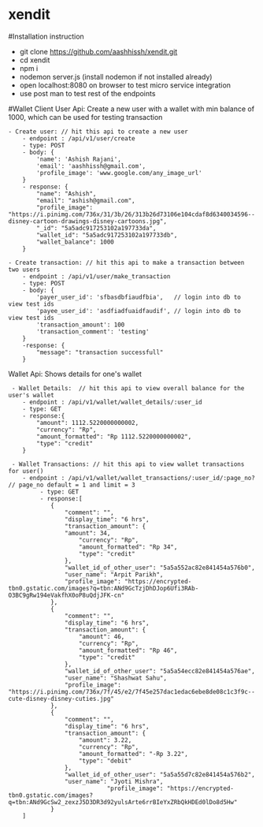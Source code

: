 # xendit

#Installation instruction
- git clone https://github.com/aashhissh/xendit.git
- cd xendit
- npm i
- nodemon server.js (install nodemon if not installed already)
- open localhost:8080 on browser to test micro service integration
- use post man to test rest of the endpoints

#Wallet Client
User Api:
    Create a new user with a wallet with min balance of 1000, which can be used for testing transaction

    - Create user: // hit this api to create a new user
        - endpoint : /api/v1/user/create
        - type: POST
        - body: {
            'name': 'Ashish Rajani',
            'email': 'aashhissh@gmail.com',
            'profile_image': 'www.google.com/any_image_url'
        }
        - response: {
            "name": "Ashish",
            "email": "ashish@gmail.com",
            "profile_image": "https://i.pinimg.com/736x/31/3b/26/313b26d73106e104cdaf8d6340034596--disney-cartoon-drawings-disney-cartoons.jpg",
            "_id": "5a5adc917253102a197733da",
            "wallet_id": "5a5adc917253102a197733db",
            "wallet_balance": 1000
        }

    - Create transaction: // hit this api to make a transaction between two users
        - endpoint : /api/v1/user/make_transaction
        - type: POST
        - body: {
            'payer_user_id': 'sfbasdbfiaudfbia',   // login into db to view test ids
            'payee_user_id': 'asdfiadfuaidfaudif', // login into db to view test ids
            'transaction_amount': 100
            'transaction_comment': 'testing'
        }
        -response: {
            "message": "transaction successfull"
        }

Wallet Api:
    Shows details for one's wallet

     - Wallet Details:  // hit this api to view overall balance for the user's wallet
        - endpoint : /api/v1/wallet/wallet_details/:user_id
        - type: GET
        - response:{
            "amount": 1112.5220000000002,
            "currency": "Rp",
            "amount_formatted": "Rp 1112.5220000000002",
            "type": "credit"
        }

     - Wallet Transactions: // hit this api to view wallet transactions for user()
        - endpoint : /api/v1/wallet/wallet_transactions/:user_id/:page_no?     // page_no default = 1 and limit = 3
             - type: GET
             - response:[
                {
                    "comment": "",
                    "display_time": "6 hrs",
                    "transaction_amount": {
                    "amount": 34,
                        "currency": "Rp",
                        "amount_formatted": "Rp 34",
                        "type": "credit"
                    },
                    "wallet_id_of_other_user": "5a5a552ac82e841454a576b0",
                    "user_name": "Arpit Parikh",
                    "profile_image": "https://encrypted-tbn0.gstatic.com/images?q=tbn:ANd9GcTzjDhDJop6Ufi3RAb-O3BC9gRw194eVakfhX0oP8uQdjJFK-cn"
                },
                {
                    "comment": "",
                    "display_time": "6 hrs",
                    "transaction_amount": {
                        "amount": 46,
                        "currency": "Rp",
                        "amount_formatted": "Rp 46",
                        "type": "credit"
                    },
                    "wallet_id_of_other_user": "5a5a54ecc82e841454a576ae",
                    "user_name": "Shashwat Sahu",
                    "profile_image": "https://i.pinimg.com/736x/7f/45/e2/7f45e257dac1edac6ebe8de08c1c3f9c--cute-disney-disney-cuties.jpg"
                },
                {
                    "comment": "",
                    "display_time": "6 hrs",
                    "transaction_amount": {
                        "amount": 3.22,
                        "currency": "Rp",
                        "amount_formatted": "-Rp 3.22",
                        "type": "debit"
                    },
                    "wallet_id_of_other_user": "5a5a55d7c82e841454a576b2",
                    "user_name": "Jyoti Mishra",
                                "profile_image": "https://encrypted-tbn0.gstatic.com/images?q=tbn:ANd9GcSw2_zexzJ5D3DR3d92yulsArte6rrBIeYxZRbQkHDEd0lDo8d5Hw"
                }
        ]


